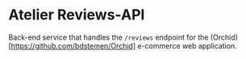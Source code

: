 # Atelier Reviews-API

Back-end service that handles the `/reviews` endpoint for the (Orchid)[https://github.com/bdstemen/Orchid] e-commerce web application.
